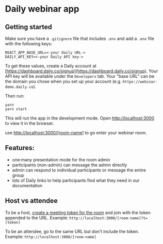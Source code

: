 # Daily webinar app

## Getting started

Make sure you have a `.gitignore` file that includes `.env` and add a `.env` file with the following keys:

```
REACT_APP_BASE_URL=<-your Daily URL->
DAILY_API_KEY=<-your Daily API key->
```

To get these values, create a Daily account at [https://dashboard.daily.co/signup](https://dashboard.daily.co/signup). Your API key will be available under the `Developers` tab. Your "base URL" can be the domain you chose when you set up your account (e.g. `https://webinar-demo.daily.co`).

Then run:

```
yarn
yarn start
```

This will run the app in the development mode.
Open [http://localhost:3000](http://localhost:3000) to view it in the browser.

use [http://localhost:3000/[room-name]](http://localhost:3000/[room-name]) to go enter your webinar room.

## Features:

- one:many presentation mode for the room admin
- participants (non-admin) can message the admin directly
- admin can respond to individual participants or message the entire group
- lots of Daily links to help participants find what they need in our documentation

## Host vs attendee

To be a host, [create a meeting token for the room](https://docs.daily.co/reference#create-meeting-token) and join with the token appended to the URL.
Example:
`http://localhost:3000/[room-name]?t=[token]`

To be an attendee, go to the same URL but don't include the token.
Example:
`http://localhost:3000/[room-name]`
